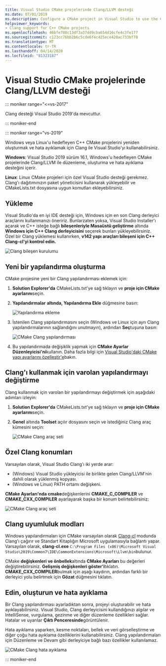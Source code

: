 ```yaml
---
title: Visual Studio CMake projelerinde Clang/LLVM desteği
ms.date: 07/01/2019
ms.description: Configure a CMake project in Visual Studio to use the Clang/LLVM toolchain.
helpviewer_keywords:
- Clang support for C++ CMake projects
ms.openlocfilehash: 46bfe788c13df3a37dd9cba654d16cfe4c3fe177
ms.sourcegitcommit: c123cc76bb2b6c5cde6f4c425ece420ac733bf70
ms.translationtype: MT
ms.contentlocale: tr-TR
ms.lasthandoff: 04/14/2020
ms.locfileid: "81323187"
---
```

# <a name="clangllvm-support-in-visual-studio-cmake-projects"></a>Visual Studio CMake projelerinde Clang/LLVM desteği

::: moniker range="<=vs-2017"

Clang desteği Visual Studio 2019'da mevcuttur.

::: moniker-end

::: moniker range="vs-2019"

Windows veya Linux'u hedefleyen C++ CMake projelerini yeniden oluşturmak ve hata ayıklamak için Clang ile Visual Studio'yı kullanabilirsiniz.

**Windows**: Visual Studio 2019 sürüm 16.1, Windows'u hedefleyen CMake projelerinde Clang/LLVM ile düzenleme, oluşturma ve hata ayıklama desteğini içerir.

**Linux**: Linux CMake projeleri için özel Visual Studio desteği gerekmez. Clang'ı dağıtımınızın paket yöneticisini kullanarak yükleyebilir ve CMakeLists.txt dosyasına uygun komutları ekleyebilirsiniz.

## <a name="install"></a>Yükleme

Visual Studio'da en iyi IDE desteği için, Windows için en son Clang derleyici araçlarını kullanmanızı öneririz. Bunlarzaten yoksa, Visual Studio Installer'ı açarak ve C++ isteğe bağlı **bileşenleriyle Masaüstü geliştirme** altında **Windows için C++ Clang derleyicisini** seçerek bunları yükleyebilirsiniz. Özel bir Clang yüklemesi kullanırken, **v142 yapı araçları bileşeni için C++ Clang-cl'yi kontrol edin.**

![Clang bileşen kurulumu](media/clang-install-vs2019.png)

## <a name="create-a-new-configuration"></a>Yeni bir yapılandırma oluşturma

CMake projesine yeni bir Clang yapılandırması eklemek için:

1. **Solution Explorer'da** CMakeLists.txt'ye sağ tıklayın ve **proje için CMake ayarlarını**seçin.

1. **Yapılandırmalar** **altında, Yapılandırma Ekle** düğmesine basın:

   ![Yapılandırma ekleme](media/cmake-add-config-icon.png)

1. İstenilen Clang yapılandırmasını seçin (Windows ve Linux için ayrı Clang yapılandırmalarının sağlandığını unutmayın), ardından **Seç**tuşuna basın:

   ![CMake Clang yapılandırması](media/cmake-clang-configuration.png)

1. Bu yapılandırmada değişiklik yapmak için **CMake Ayarlar Düzenleyicisi'ni**kullanın. Daha fazla bilgi için [Visual Studio'daki CMake yapı ayarlarını özelleştir'e](customize-cmake-settings.md)bakın.

## <a name="modify-an-existing-configuration-to-use-clang"></a>Clang'ı kullanmak için varolan yapılandırmayı değiştirme

Clang kullanmak için varolan bir yapılandırmayı değiştirmek için aşağıdaki adımları izleyin:

1. **Solution Explorer'da** CMakeLists.txt'ye sağ tıklayın ve **proje için CMake ayarlarını**seçin.

1. **Genel** altında **Toolset** açılır dosyasını seçin ve istediğiniz Clang araç kümesini seçin:

   ![CMake Clang araç seti](media/cmake-clang-toolset.png)

## <a name="custom-clang-locations"></a>Özel Clang konumları

Varsayılan olarak, Visual Studio Clang'ı iki yerde arar:

- (Windows) Visual Studio yükleyicisi ile birlikte gelen Clang/LLVM'nin dahili olarak yüklenmiş kopyası.
- (Windows ve Linux) PATH ortamı değişkeni.

**CMake Ayarları'nda cmake**değişkenlerini **CMAKE_C_COMPILER** ve **CMAKE_CXX_COMPILER** ayarlayarak başka bir konum belirtebilirsiniz:

![CMake Clang araç seti](media/clang-location-cmake.png)

## <a name="clang-compatibility-modes"></a>Clang uyumluluk modları

Windows yapılandırmaları için CMake varsayılan olarak [Clang-cl](https://llvm.org/devmtg/2014-04/PDFs/Talks/clang-cl.pdf) modunda Clang'ı çağırır ve Standart Kitaplığın Microsoft uygulamasıyla bağlantı yapar. Varsayılan olarak, **clang-cl.exe** `C:\Program Files (x86)\Microsoft Visual Studio\2019\Common7\IDE\CommonExtensions\Microsoft\Llvm\bin`bulunur.

CMake **değişkenleri ve önbellek**altında **CMake Ayarları** bu değerleri değiştirebilirsiniz. **Gelişmiş değişkenleri göster'i**tıklatın. **CMAKE_CXX_COMPILER**bulmak için aşağı kaydırın, ardından farklı bir derleyici yolu belirtmek için **Gözat** düğmesini tıklatın.

## <a name="edit-build-and-debug"></a>Edin, oluşturun ve hata ayıklama

Bir Clang yapılandırması ayarladıktan sonra, projeyi oluşturabilir ve hata ayıklayabilirsiniz. Visual Studio, Clang derleyicisini kullandığınızı algılar ve IntelliSense, vurgulama, gezinme ve diğer düzenleme özellikleri sağlar. Hatalar ve uyarılar **Çıktı Penceresinde**görüntülenir.

Hata ayıklama yaparken, kesme noktaları, bellek ve veri görselleştirme ve diğer çoğu hata ayıklama özelliklerini kullanabilirsiniz. Clang yapılandırmaları için Düzenleme ve Devam gibi derleyiciye bağlı bazı özellikler kullanılamaz.

![CMake Clang hata ayıklama](media/clang-debug-visualize.png)

::: moniker-end
